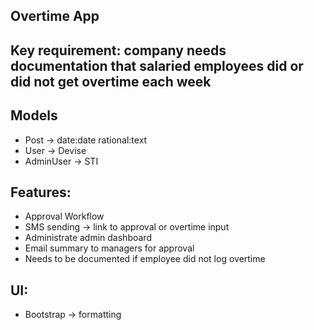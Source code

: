 ## Overtime App

## Key requirement: company needs documentation that salaried employees did or did not get overtime each week

## Models
- Post -> date:date rational:text
- User -> Devise
- AdminUser -> STI

## Features:
- Approval Workflow
- SMS sending -> link to approval or overtime input
- Administrate admin dashboard
- Email summary to managers for approval
- Needs to be documented if employee did not log overtime

## UI:
- Bootstrap -> formatting